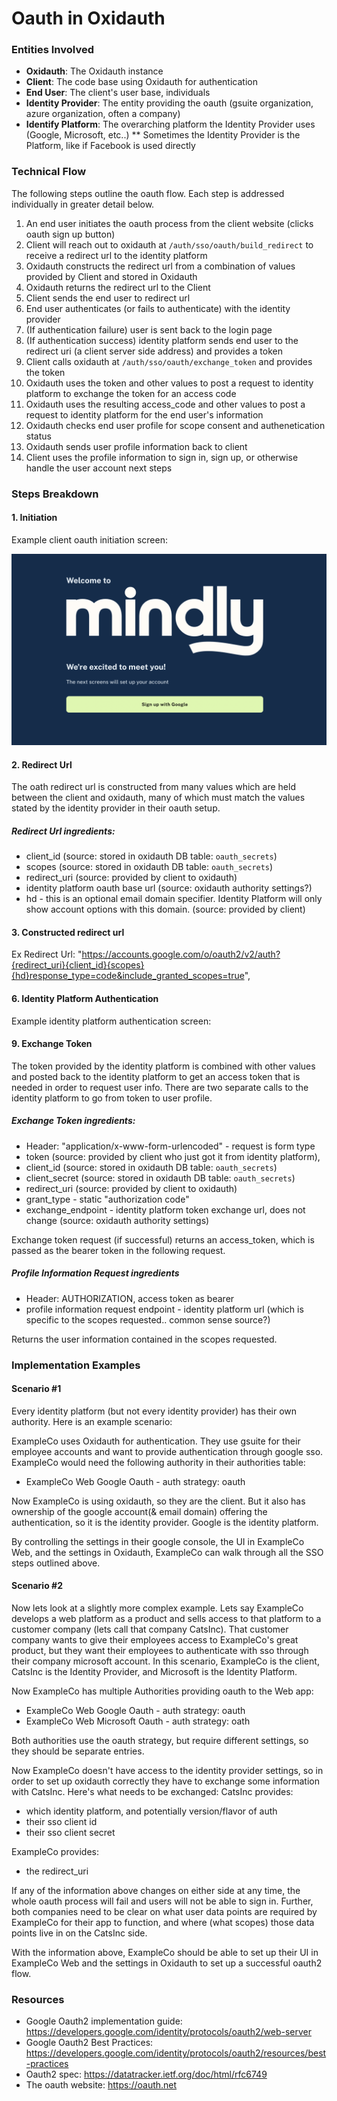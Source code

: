 # Oauth in Oxidauth

### Entities Involved
- **Oxidauth**: The Oxidauth instance
- **Client**: The code base using Oxidauth for authentication
- **End User**: The client's user base, individuals
- **Identity Provider**: The entity providing the oauth (gsuite organization, azure organization, often a company)
- **Identify Platform**: The overarching platform the Identity Provider uses (Google, Microsoft, etc..)
** Sometimes the Identity Provider is the Platform, like if Facebook is used directly

### Technical Flow
The following steps outline the oauth flow. Each step is addressed individually in greater detail below.
1. An end user initiates the oauth process from the client website (clicks oauth sign up button)
2. Client will reach out to oxidauth at `/auth/sso/oauth/build_redirect` to receive a redirect url to the identity platform
3. Oxidauth constructs the redirect url from a combination of values provided by Client and stored in Oxidauth
4. Oxidauth returns the redirect url to the Client
5. Client sends the end user to redirect url
6. End user authenticates (or fails to authenticate) with the identity provider
7. (If authentication failure) user is sent back to the login page
8. (If authentication success) identity platform sends end user to the redirect uri (a client server side address) and provides a token
9. Client calls oxidauth at `/auth/sso/oauth/exchange_token` and provides the token
10. Oxidauth uses the token and other values to post a request to identity platform to exchange the token for an access code
11. Oxidauth uses the resulting access_code and other values to post a request to identity platform for the end user's information
12. Oxidauth checks end user profile for scope consent and authenetication status
13. Oxidauth sends user profile information back to client
14. Client uses the profile information to sign in, sign up, or otherwise handle the user account next steps

### Steps Breakdown

#### 1. Initiation
Example client oauth initiation screen:

<img width="743" alt="Screenshot 2024-04-12-login" src="./images/oauth-initiation.png">

#### 2. Redirect Url
The oath redirect url is constructed from many values which are held between the client and oxidauth, many of which must match the values stated by the identity provider in their oauth setup.

##### Redirect Url ingredients:
- client_id (source: stored in oxidauth DB table: `oauth_secrets`)
- scopes (source: stored in oxidauth DB table: `oauth_secrets`)
- redirect_uri (source: provided by client to oxidauth)
- identity platform oauth base url (source: oxidauth authority settings?)
- hd - this is an optional email domain specifier. Identity Platform will only show account options with this domain. (source: provided by client)

#### 3. Constructed redirect url
Ex Redirect Url: "https://accounts.google.com/o/oauth2/v2/auth?{redirect_uri}{client_id}{scopes}{hd}response_type=code&include_granted_scopes=true",

#### 6. Identity Platform Authentication
Example identity platform authentication screen:

#### 9. Exchange Token
The token provided by the identity platform is combined with other values and posted back to the identity platform to get an access token that is needed in order to request user info. There are two separate calls to the identity platform to go from token to user profile.

##### Exchange Token ingredients:
- Header: "application/x-www-form-urlencoded" - request is form type
- token (source: provided by client who just got it from identity platform),
- client_id (source: stored in oxidauth DB table: `oauth_secrets`)
- client_secret (source: stored in oxidauth DB table: `oauth_secrets`)
- redirect_uri (source: provided by client to oxidauth)
- grant_type - static "authorization code"
- exchange_endpoint - identity platform token exchange url, does not change (source: oxidauth authority settings)

Exchange token request (if successful) returns an access_token, which is passed as the bearer token in the following request.

##### Profile Information Request ingredients
- Header: AUTHORIZATION, access token as bearer
- profile information request endpoint - identity platform url (which is specific to the scopes requested.. common sense source?)

Returns the user information contained in the scopes requested.

### Implementation Examples
#### Scenario #1
Every identity platform (but not every identity provider) has their own authority. Here is an example scenario:

ExampleCo uses Oxidauth for authentication. They use gsuite for their employee accounts and want to provide authentication through google sso.
ExampleCo would need the following authority in their authorities table:
- ExampleCo Web Google Oauth - auth strategy: oauth

Now ExampleCo is using oxidauth, so they are the client. But it also has ownership of the google account(& email domain) offering the authentication, so it is the identity provider. Google is the identity platform.

By controlling the settings in their google console, the UI in ExampleCo Web, and the settings in Oxidauth, ExampleCo can walk through all the SSO steps outlined above.

#### Scenario #2
Now lets look at a slightly more complex example. Lets say ExampleCo develops a web platform as a product and sells access to that platform to a customer company (lets call that company CatsInc).
That customer company wants to give their employees access to ExampleCo's great product, but they want their employees to authenticate with sso through their company microsoft account.
In this scenario, ExampleCo is the client, CatsInc is the Identity Provider, and Microsoft is the Identity Platform.

Now ExampleCo has multiple Authorities providing oauth to the Web app:
- ExampleCo Web Google Oauth - auth strategy: oauth
- ExampleCo Web Microsoft Oauth - auth strategy: oath

Both authorities use the oauth strategy, but require different settings, so they should be separate entries.

Now ExampleCo doesn't have access to the identity provider settings, so in order to set up oxidauth correctly they have to exchange some information with CatsInc. Here's what needs to be exchanged:
CatsInc provides:
- which identity platform, and potentially version/flavor of auth
- their sso client id
- their sso client secret

ExampleCo provides:
- the redirect_uri

If any of the information above changes on either side at any time, the whole oauth process will fail and users will not be able to sign in.
Further, both companies need to be clear on what user data points are required by ExampleCo for their app to function, and where (what scopes) those data points live in on the CatsInc side.

With the information above, ExampleCo should be able to set up their UI in ExampleCo Web and the settings in Oxidauth to set up a successful oauth2 flow.

### Resources
- Google Oauth2 implementation guide: https://developers.google.com/identity/protocols/oauth2/web-server
- Google Oauth2 Best Practices: https://developers.google.com/identity/protocols/oauth2/resources/best-practices
- Oauth2 spec: https://datatracker.ietf.org/doc/html/rfc6749
- The oauth website: https://oauth.net
